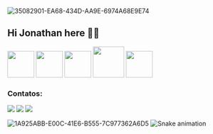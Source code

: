 ![35082901-EA68-434D-AA9E-6974A68E9E74](https://user-images.githubusercontent.com/99525808/154867418-35a6e17a-fca9-4d4e-b7ff-4fc277ad29bc.jpeg)



## Hi Jonathan here 👋🏻

<img src="https://cdn.jsdelivr.net/gh/devicons/devicon/icons/c/c-line.svg" width="60" height="60"/> <img src="https://cdn.jsdelivr.net/gh/devicons/devicon/icons/apple/apple-original.svg" width="60" height="60"/>
<img src="https://cdn.jsdelivr.net/gh/devicons/devicon/icons/python/python-original-wordmark.svg" widht="60" height="60"/>
<img src="https://cdn.jsdelivr.net/gh/devicons/devicon/icons/visualstudio/visualstudio-plain-wordmark.svg" widht="70" height="70"/>
<img src="https://cdn.jsdelivr.net/gh/devicons/devicon/icons/javascript/javascript-original.svg" widht="60" height="60"/>

### Contatos:

<div>

<a href="https://instagram.com/joejoegoncalves" target="_blank"><img src="https://img.shields.io/badge/-Instagram-%23E4405F?style=for-the-badge&logo=instagram&logoColor=white" target="_blank"></a>
<a href = "mailto:jonathangoncalves4@gmail.com"><img src="https://img.shields.io/badge/Gmail-D14836?style=for-the-badge&logo=gmail&logoColor=white" target="_blank"></a>
<a href="https://https://www.linkedin.com/in/jonathan-goncalves-9044b3198" target="_blank"><img src="https://img.shields.io/badge/-LinkedIn-%230077B5?style=for-the-badge&logo=linkedin&logoColor=white" target="_blank"></a>   
</div>

![1A925ABB-E00C-41E6-B555-7C977362A6D5](https://user-images.githubusercontent.com/99525808/154869237-c8ea4709-6a75-4bfb-969e-64ebfeb57292.gif) 
![Snake animation](https://github.com/joejoegoncalves/joejoegoncalves/blob/output/github-contribution-grid-snake.svg)
